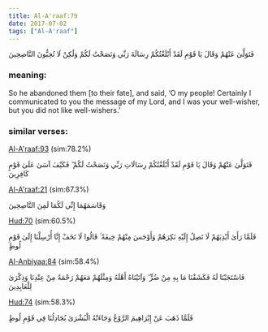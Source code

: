 ```yaml
---
title: Al-A'raaf:79
date: 2017-07-02
tags: ["Al-A'raaf"]
---
```

فَتَوَلَّىٰ عَنْهُمْ وَقَالَ يَا قَوْمِ لَقَدْ أَبْلَغْتُكُمْ رِسَالَةَ رَبِّي وَنَصَحْتُ لَكُمْ وَلَٰكِنْ لَا تُحِبُّونَ النَّاصِحِينَ
### meaning: 
So he abandoned them [to their fate], and said, ‘O my people! Certainly I communicated to you the message of my Lord, and I was your well-wisher, but you did not like well-wishers.’
### similar verses: 

[Al-A'raaf:93](/7/93) (sim:78.2%)

فَتَوَلَّىٰ عَنْهُمْ وَقَالَ يَا قَوْمِ لَقَدْ أَبْلَغْتُكُمْ رِسَالَاتِ رَبِّي وَنَصَحْتُ لَكُمْ ۖ فَكَيْفَ آسَىٰ عَلَىٰ قَوْمٍ كَافِرِينَ

[Al-A'raaf:21](/7/21) (sim:67.3%)

وَقَاسَمَهُمَا إِنِّي لَكُمَا لَمِنَ النَّاصِحِينَ

[Hud:70](/11/70) (sim:60.5%)

فَلَمَّا رَأَىٰ أَيْدِيَهُمْ لَا تَصِلُ إِلَيْهِ نَكِرَهُمْ وَأَوْجَسَ مِنْهُمْ خِيفَةً ۚ قَالُوا لَا تَخَفْ إِنَّا أُرْسِلْنَا إِلَىٰ قَوْمِ لُوطٍ

[Al-Anbiyaa:84](/21/84) (sim:58.4%)

فَاسْتَجَبْنَا لَهُ فَكَشَفْنَا مَا بِهِ مِنْ ضُرٍّ ۖ وَآتَيْنَاهُ أَهْلَهُ وَمِثْلَهُمْ مَعَهُمْ رَحْمَةً مِنْ عِنْدِنَا وَذِكْرَىٰ لِلْعَابِدِينَ

[Hud:74](/11/74) (sim:58.3%)

فَلَمَّا ذَهَبَ عَنْ إِبْرَاهِيمَ الرَّوْعُ وَجَاءَتْهُ الْبُشْرَىٰ يُجَادِلُنَا فِي قَوْمِ لُوطٍ
